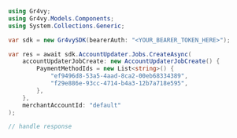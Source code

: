 <!-- Start SDK Example Usage [usage] -->
```csharp
using Gr4vy;
using Gr4vy.Models.Components;
using System.Collections.Generic;

var sdk = new Gr4vySDK(bearerAuth: "<YOUR_BEARER_TOKEN_HERE>");

var res = await sdk.AccountUpdater.Jobs.CreateAsync(
    accountUpdaterJobCreate: new AccountUpdaterJobCreate() {
        PaymentMethodIds = new List<string>() {
            "ef9496d8-53a5-4aad-8ca2-00eb68334389",
            "f29e886e-93cc-4714-b4a3-12b7a718e595",
        },
    },
    merchantAccountId: "default"
);

// handle response
```
<!-- End SDK Example Usage [usage] -->